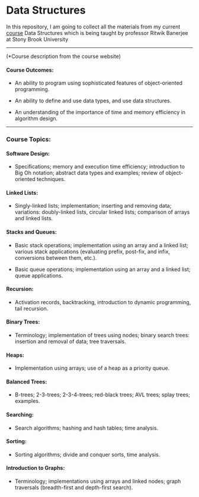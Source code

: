 # Data Structures

In this repository, I am going to collect all the materials from my current [course](https://sites.google.com/cs.stonybrook.edu/cse214/) Data Structures which is being taught by professor Ritwik Banerjee  at Stony Brook University

***

(*Course description from the course website)

#### Course Outcomes: 

- An ability to program using sophisticated features of object-oriented programming.

- An ability to define and use data types, and use data structures.

- An understanding of the importance of time and memory efficiency in algorithm design.

***

### Course Topics: 

#### Software Design: 

- Specifications; memory and execution time efficiency; introduction to Big Oh notation; abstract data types and examples; review of object-oriented techniques.

#### Linked Lists: 

- Singly-linked lists; implementation; inserting and removing data; variations: doubly-linked lists, circular linked lists; comparison of arrays and linked lists.

#### Stacks and Queues:

- Basic stack operations; implementation using an array and a linked list; various stack applications (evaluating prefix, post-fix, and infix, conversions between them, etc.).

- Basic queue operations; implementation using an array and a linked list; queue applications.

#### Recursion: 

- Activation records, backtracking, introduction to dynamic programming, tail recursion.

#### Binary Trees: 

- Terminology; implementation of trees using nodes; binary search trees: insertion and removal of data; tree traversals.

#### Heaps:

- Implementation using arrays; use of a heap as a priority queue.

#### Balanced Trees: 

- B-trees; 2-3-trees; 2-3-4-trees; red-black trees; AVL trees; splay trees; examples.

#### Searching: 

- Search algorithms; hashing and hash tables; time analysis.

#### Sorting: 

- Sorting algorithms; divide and conquer sorts, time analysis.

#### Introduction to Graphs: 

- Terminology; implementations using arrays and linked nodes; graph traversals (breadth-first and depth-first search).


